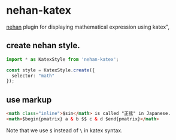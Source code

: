 # nehan-katex

[nehan](https://github.com/tategakibunko/nehan) plugin for displaying mathematical expression using katex",


## create nehan style.

```typescript
import * as KatexStyle from 'nehan-katex';

const style = KatexStyle.create({
  selector: "math"
});
```

## use markup

```html
<math class="inline">$sin</math> is called "正弦" in Japanese.
<math>$begin{pmatrix} a & b $$ c & d $end{pmatrix}</math>
```

Note that we use `$` instead of `\` in katex syntax.
